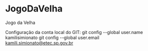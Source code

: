 # JogoDaVelha
Jogo da Velha

Configuração da conta local do GIT:
git config --global user.name kamilisimionato
git config --global user.email kamili.simionato@etec.sp.gov.br
